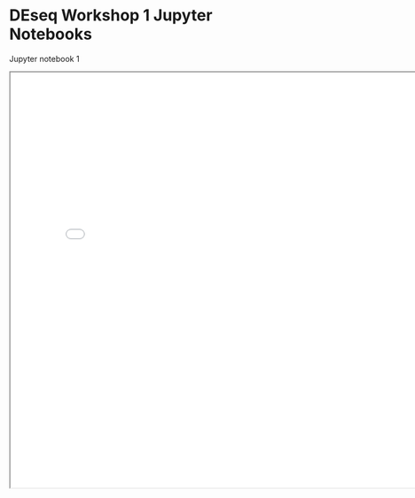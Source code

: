 # DEseq Workshop 1 Jupyter Notebooks

<p>Jupyter notebook 1</p>
<iframe src="../assets/deseq_1.html" height="750px" width="800px"></iframe>
